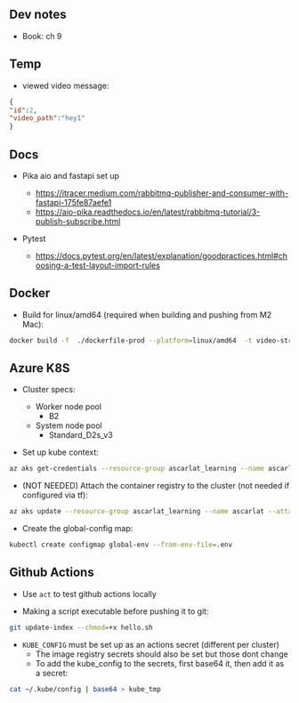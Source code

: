 Dev notes
---------
* Book: ch 9

Temp
----
* viewed video message:

```json
{
"id":2,
"video_path":"hey1"
}
```

Docs
----
* Pika aio and fastapi set up
  - https://itracer.medium.com/rabbitmq-publisher-and-consumer-with-fastapi-175fe87aefe1
  - https://aio-pika.readthedocs.io/en/latest/rabbitmq-tutorial/3-publish-subscribe.html

* Pytest
  - https://docs.pytest.org/en/latest/explanation/goodpractices.html#choosing-a-test-layout-import-rules

Docker
------
* Build for linux/amd64 (required when building and pushing from M2 Mac):
```bash
docker build -f  ./dockerfile-prod --platform=linux/amd64  -t video-streaming:2 .
```

Azure K8S
---------
* Cluster specs:
  - Worker node pool
    * B2
  - System node pool
    * Standard_D2s_v3

* Set up kube context:
```bash
az aks get-credentials --resource-group ascarlat_learning --name ascarlat
```

* (NOT NEEDED) Attach the container registry to the cluster (not needed if configured via tf):
```bash
az aks update --resource-group ascarlat_learning --name ascarlat --attach-acr ascarlat
```

* Create the global-config map:
```bash
kubectl create configmap global-env --from-env-file=.env
```

Github Actions
--------------
* Use `act` to test github actions locally

* Making a script executable before pushing it to git:

```bash
git update-index --chmod=+x hello.sh
```

* `KUBE_CONFIG` must be set up as an actions secret (different per cluster)
  - The image registry secrets should also be set but those dont change
  - To add the kube_config to the secrets, first base64 it, then add it as a secret:

```bash
cat ~/.kube/config | base64 > kube_tmp
```

